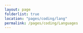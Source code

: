 ```yaml
---
layout: page
folderlist: true
location: "pages/coding/lang"
permalink: /pages/coding/Languages
---
```

